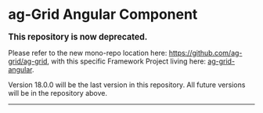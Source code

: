 ag-Grid Angular Component
==============

<big>**This repository is now deprecated.**</big>

Please refer to the new mono-repo location here: https://github.com/ag-grid/ag-grid, with this specific Framework Project living here: [ag-grid-angular](https://github.com/ag-grid/ag-grid/blob/master/packages/ag-grid-angular/).

Version 18.0.0 will be the last version in this repository. All future versions will be in the repository above.

---
